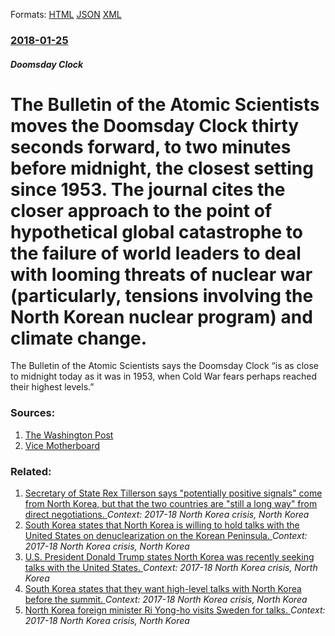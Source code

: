 
Formats: [HTML](/news/2018/01/25/the-bulletin-of-the-atomic-scientists-moves-the-doomsday-clock-thirty-seconds-forward-to-two-minutes-before-midnight-the-closest-setting-s.html)  [JSON](/news/2018/01/25/the-bulletin-of-the-atomic-scientists-moves-the-doomsday-clock-thirty-seconds-forward-to-two-minutes-before-midnight-the-closest-setting-s.json)  [XML](/news/2018/01/25/the-bulletin-of-the-atomic-scientists-moves-the-doomsday-clock-thirty-seconds-forward-to-two-minutes-before-midnight-the-closest-setting-s.xml)  

### [2018-01-25](/news/2018/01/25/index.md)

##### Doomsday Clock
# The Bulletin of the Atomic Scientists moves the Doomsday Clock thirty seconds forward, to two minutes before midnight, the closest setting since 1953. The journal cites the closer approach to the point of hypothetical global catastrophe to the failure of world leaders to deal with looming threats of nuclear war (particularly, tensions involving the North Korean nuclear program) and climate change. 

The Bulletin of the Atomic Scientists says the Doomsday Clock &ldquo;is as close to midnight today as it was in 1953, when Cold War fears perhaps reached their highest levels.&rdquo;


### Sources:

1. [The Washington Post](https://www.washingtonpost.com/news/speaking-of-science/wp/2018/01/25/after-a-missile-scare-and-insult-war-with-north-korea-its-time-to-check-the-doomsday-clock/)
2. [Vice Motherboard](https://motherboard.vice.com/en_us/article/9kn4ja/the-doomsday-clock-people-are-freaking-me-out)

### Related:

1. [Secretary of State Rex Tillerson says "potentially positive signals" come from North Korea, but that the two countries are "still a long way" from direct negotiations. ](/news/2018/03/8/secretary-of-state-rex-tillerson-says-potentially-positive-signals-come-from-north-korea-but-that-the-two-countries-are-still-a-long-way.md) _Context: 2017-18 North Korea crisis, North Korea_
2. [South Korea states that North Korea is willing to hold talks with the United States on denuclearization on the Korean Peninsula. ](/news/2018/03/6/south-korea-states-that-north-korea-is-willing-to-hold-talks-with-the-united-states-on-denuclearization-on-the-korean-peninsula.md) _Context: 2017-18 North Korea crisis, North Korea_
3. [U.S. President Donald Trump states North Korea was recently seeking talks with the United States. ](/news/2018/03/4/u-s-president-donald-trump-states-north-korea-was-recently-seeking-talks-with-the-united-states.md) _Context: 2017-18 North Korea crisis, North Korea_
4. [South Korea states that they want high-level talks with North Korea before the summit. ](/news/2018/03/16/south-korea-states-that-they-want-high-level-talks-with-north-korea-before-the-summit.md) _Context: 2017-18 North Korea crisis, North Korea_
5. [North Korea foreign minister Ri Yong-ho visits Sweden for talks. ](/news/2018/03/15/north-korea-foreign-minister-ri-yong-ho-visits-sweden-for-talks.md) _Context: 2017-18 North Korea crisis, North Korea_
